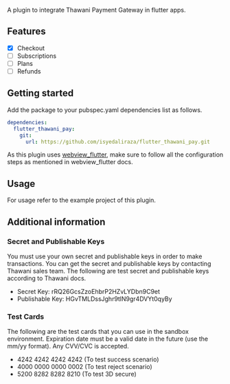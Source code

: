 <!--
This README describes the package. If you publish this package to pub.dev,
this README's contents appear on the landing page for your package.

For information about how to write a good package README, see the guide for
[writing package pages](https://dart.dev/guides/libraries/writing-package-pages).

For general information about developing packages, see the Dart guide for
[creating packages](https://dart.dev/guides/libraries/create-library-packages)
and the Flutter guide for
[developing packages and plugins](https://flutter.dev/developing-packages).
-->

A plugin to integrate Thawani Payment Gateway in flutter apps.

## Features

- [x] Checkout
- [ ] Subscriptions
- [ ] Plans
- [ ] Refunds

## Getting started

Add the package to your pubspec.yaml dependencies list as follows.
```yaml
dependencies:
  flutter_thawani_pay:
    git:
      url: https://github.com/isyedaliraza/flutter_thawani_pay.git
```

As this plugin uses [webview_flutter](https://pub.dev/packages/webview_flutter), make sure to follow all the configuration steps as mentioned in webview_flutter docs.

## Usage

For usage refer to the example project of this plugin.

## Additional information

### Secret and Publishable Keys
You must use your own secret and publishable keys in order to make transactions. You can get the secret and publishable keys by contacting Thawani sales team. The following are test secret and publishable keys according to Thawani docs.
- Secret Key: rRQ26GcsZzoEhbrP2HZvLYDbn9C9et
- Publishable Key: HGvTMLDssJghr9tlN9gr4DVYt0qyBy

### Test Cards
The following are the test cards that you can use in the sandbox environment. Expiration date must be a valid date in the future (use the mm/yy format). Any CVV/CVC is accepted.
- 4242 4242 4242 4242 (To test success scenario)
- 4000 0000 0000 0002 (To test reject scenario)
- 5200 8282 8282 8210 (To test 3D secure)
